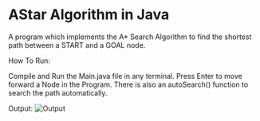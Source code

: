 # AStar Algorithm in Java
A program which implements the A* Search Algorithm to find the shortest path between a START and a GOAL node.


How To Run:

Compile and Run the Main.java file in any terminal.
Press Enter to move forward a Node in the Program. There is also an autoSearch() function to search the path automatically.


Output:
![Output](https://user-images.githubusercontent.com/99555479/224234783-37040e52-bc3b-45b0-ae78-1cac42801a80.jpg)
